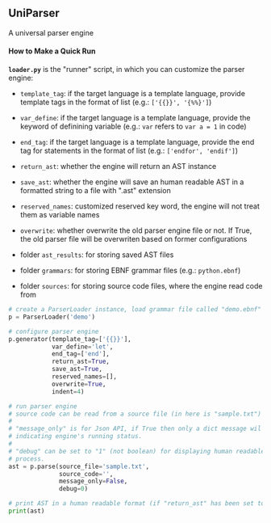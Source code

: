 ## UniParser

A universal parser engine

#### How to Make a Quick Run
**`loader.py`** is the "runner" script, in which you can customize the parser engine:
- `template_tag`: if the target language is a template language, provide template tags in the format of list (e.g.: `['{{}}', '{%%}']`)
- `var_define`: if the target language is a template language, provide the keyword of definining variable (e.g.: `var` refers to `var a = 1` in code)
- `end_tag`: if the target language is a template language, provide the end tag for statements in the format of list (e.g.: `['endfor', 'endif']`)
- `return_ast`: whether the engine will return an AST instance
- `save_ast`: whether the engine will save an human readable AST in a formatted string to a file with ".ast" extension
- `reserved_names`: customized reserved key word, the engine will not treat them as variable names
- `overwrite`: whether overwrite the old parser engine file or not. If True, the old parser file will be overwriten based on former configurations

- folder `ast_results`: for storing saved AST files
- folder `grammars`: for storing EBNF grammar files (e.g.: `python.ebnf`)
- folder `sources`: for storing source code files, where the engine read code from

```python
# create a ParserLoader instance, load grammar file called "demo.ebnf" in folder "grammars"
p = ParserLoader('demo')

# configure parser engine
p.generator(template_tag=['{{}}'],
            var_define='let',
            end_tag=['end'],
            return_ast=True,
            save_ast=True,
            reserved_names=[],
            overwrite=True,
            indent=4)

# run parser engine
# source code can be read from a source file (in here is "sample.txt") or a string.
#
# "message_only" is for Json API, if True then only a dict message wil be returned, for
# indicating engine's running status.
#
# "debug" can be set to "1" (not boolean) for displaying human readable grammar matching
# process.
ast = p.parse(source_file='sample.txt',
              source_code='',
              message_only=False,
              debug=0)

# print AST in a human readable format (if "return_ast" has been set to True)
print(ast)
```
